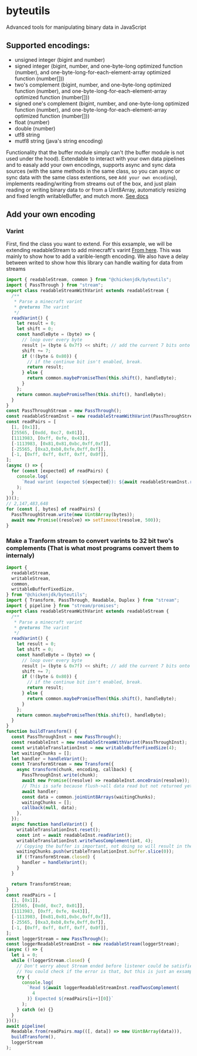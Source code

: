 # byteutils

Advanced tools for manipulating binary data in JavaScript

## Supported encodings:

- unsigned integer (bigint and number)
- signed integer (bigint, number, and one-byte-long optimized function (number), and one-byte-long-for-each-element-array optimized function (number[]))
- two's complement (bigint, number, and one-byte-long optimized function (number), and one-byte-long-for-each-element-array optimized function (number[]))
- signed one's complement (bigint, number, and one-byte-long optimized function (number), and one-byte-long-for-each-element-array optimized function (number[]))
- float (number)
- double (number)
- utf8 string
- mutf8 string (java's string encoding)

Functionality that the buffer module simply can't (the buffer module is not used under the hood).
Extendable to interact with your own data pipelines and to easaly add your own encodings,
supports async and sync data sources (with the same methods in the same class, so you can async or sync data with the same class extentions, see `Add your own encoding`),
implements reading/writing from streams out of the box, and just plain reading or writing binary data to or from a Uint8Array,
automaticly resizing and fixed length writableBuffer,
and mutch more.
[See docs](https://chickenjdk.github.io/byteutils/docs/v3.3.1)

## Add your own encoding

### Varint

First, find the class you want to extend. For this exsample, we will be extending readableStream to add minecraft's varint [From here](https://codegolf.stackexchange.com/questions/275210/parse-minecrafts-varint).
This was mainly to show how to add a varible-length encoding. We also have a delay between writed to show how this library can handle waiting for data from streams

```javascript
import { readableStream, common } from "@chickenjdk/byteutils";
import { PassThrough } from "stream";
export class readableStreamWithVarint extends readableStream {
  /**
   * Parse a minecraft varint
   * @returns The varint
   */
  readVarint() {
    let result = 0;
    let shift = 0;
    const handleByte = (byte) => {
      // loop over every byte
      result |= (byte & 0x7f) << shift; // add the current 7 bits onto the pre-existing result
      shift += 7;
      if (!(byte & 0x80)) {
        // if the continue bit isn't enabled, break.
        return result;
      } else {
        return common.maybePromiseThen(this.shift(), handleByte);
      }
    };
    return common.maybePromiseThen(this.shift(), handleByte);
  }
}
const PassThroughStream = new PassThrough();
const readableStreamInst = new readableStreamWithVarint(PassThroughStream);
const readPairs = [
  [1, [0x1]],
  [25565, [0xdd, 0xc7, 0x01]],
  [1113983, [0xff, 0xfe, 0x43]],
  [-1113983, [0x81,0x81,0xbc,0xff,0xf]],
  [-25565, [0xa3,0xb8,0xfe,0xff,0xf]],
  [-1, [0xff, 0xff, 0xff, 0xff, 0x0f]],
];
(async () => {
  for (const [expected] of readPairs) {
    console.log(
      `Read varint (expected ${expected}): ${await readableStreamInst.readVarint()}`
    );
  }
})();
// 2,147,483,648
for (const [, bytes] of readPairs) {
  PassThroughStream.write(new Uint8Array(bytes));
  await new Promise((resolve) => setTimeout(resolve, 500));
}

```

### Make a Tranform stream to convert varints to 32 bit two's complements (That is what most programs convert them to internaly)

```javascript
import {
  readableStream,
  writableStream,
  common,
  writableBufferFixedSize,
} from "@chickenjdk/byteutils";
import { Transform, PassThrough, Readable, Duplex } from "stream";
import { pipeline } from "stream/promises";
export class readableStreamWithVarint extends readableStream {
  /**
   * Parse a minecraft varint
   * @returns The varint
   */
  readVarint() {
    let result = 0;
    let shift = 0;
    const handleByte = (byte) => {
      // loop over every byte
      result |= (byte & 0x7f) << shift; // add the current 7 bits onto the pre-existing result
      shift += 7;
      if (!(byte & 0x80)) {
        // if the continue bit isn't enabled, break.
        return result;
      } else {
        return common.maybePromiseThen(this.shift(), handleByte);
      }
    };
    return common.maybePromiseThen(this.shift(), handleByte);
  }
}
function buildTransform() {
  const PassThroughInst = new PassThrough();
  const readableInst = new readableStreamWithVarint(PassThroughInst);
  const writableTranslationInst = new writableBufferFixedSize(4);
  let waitingChunks = [];
  let handler = handleVarint();
  const TransformStream = new Transform({
    async transform(chunk, encoding, callback) {
      PassThroughInst.write(chunk);
      await new Promise((resolve) => readableInst.onceDrain(resolve));
      // This is safe because flush->all data read but not returned yet->handler done (we are awaiting the current value, which has not gotten to the data yet, so we won't be stuck waiting forever because it restarted itself)
      await handler;
      const data = common.joinUint8Arrays(waitingChunks);
      waitingChunks = [];
      callback(null, data);
    },
  });
  async function handleVarint() {
    writableTranslationInst.reset();
    const int = await readableInst.readVarint();
    writableTranslationInst.writeTwosComplement(int, 4);
    // Copying the buffer is important, not doing so will result in the last number over and over because it is later overrwritten
    waitingChunks.push(writableTranslationInst.buffer.slice(0));
    if (!TransformStream.closed) {
      handler = handleVarint();
    }
  }

  return TransformStream;
}
const readPairs = [
  [1, [0x1]],
  [25565, [0xdd, 0xc7, 0x01]],
  [1113983, [0xff, 0xfe, 0x43]],
  [-1113983, [0x81,0x81,0xbc,0xff,0xf]],
  [-25565, [0xa3,0xb8,0xfe,0xff,0xf]],
  [-1, [0xff, 0xff, 0xff, 0xff, 0x0f]],
];
const loggerStream = new PassThrough();
const loggerReadableStreamInst = new readableStream(loggerStream);
(async () => {
  let i = 0;
  while (!loggerStream.closed) {
    // Don't worry about Stream ended before listener could be satisfied errors in this configuration
    // You could check if the error is that, but this is just an exsample
    try {
      console.log(
        `Read ${await loggerReadableStreamInst.readTwosComplement(
          4
        )} Expected ${readPairs[i++][0]}`
      );
    } catch (e) {}
  }
})();
await pipeline(
  Readable.from(readPairs.map(([, data]) => new Uint8Array(data))),
  buildTransform(),
  loggerStream
);

```
